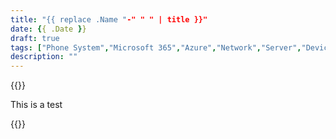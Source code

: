 ```yaml
---
title: "{{ replace .Name "-" " " | title }}"
date: {{ .Date }}
draft: true
tags: ["Phone System","Microsoft 365","Azure","Network","Server","Device Management"]
description: ""
---
```




{{<rawhtml>}}
<p>This is a test</p>
{{</rawhtml>}}


